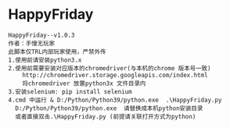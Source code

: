 # HappyFriday
    HappyFriday--v1.0.3
    作者：手慢无玩家
    此脚本仅TRL内部玩家使用，严禁外传
    1.使用前请安装python3.x
    2.使用前需要安装对应版本的chromedriver(与本机的chrome 版本号一致)
        http://chromedriver.storage.googleapis.com/index.html
        将chromedriver 放置python3x 文件目录内
    3.安装selenium: pip install selenium
    4.cmd 中运行 & D:/Python/Python39/python.exe  .\HappyFriday.py
      D:/Python/Python39/python.exe  请替换成本机python安装目录
      或者直接双击.\HappyFriday.py (前提请关联打开方式为python)
